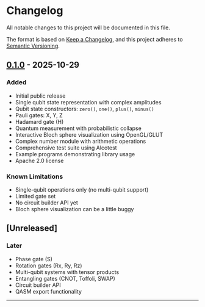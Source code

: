# Changelog

All notable changes to this project will be documented in this file.

The format is based on [Keep a Changelog](https://keepachangelog.com/en/1.0.0/),
and this project adheres to [Semantic Versioning](https://semver.org/spec/v2.0.0.html).

## [0.1.0] - 2025-10-29

### Added
- Initial public release
- Single qubit state representation with complex amplitudes
- Qubit state constructors: `zero()`, `one()`, `plus()`, `minus()`
- Pauli gates: X, Y, Z
- Hadamard gate (H)
- Quantum measurement with probabilistic collapse
- Interactive Bloch sphere visualization using OpenGL/GLUT
- Complex number module with arithmetic operations
- Comprehensive test suite using Alcotest
- Example programs demonstrating library usage
- Apache 2.0 license

### Known Limitations
- Single-qubit operations only (no multi-qubit support)
- Limited gate set
- No circuit builder API yet
- Bloch sphere visualization can be a little buggy

## [Unreleased]

### Later
- Phase gate (S)
- Rotation gates (Rx, Ry, Rz)
- Multi-qubit systems with tensor products
- Entangling gates (CNOT, Toffoli, SWAP)
- Circuit builder API
- QASM export functionality

---

[0.1.0]: https://github.com/elias-utf8/qcaml/releases/tag/v0.1.0
